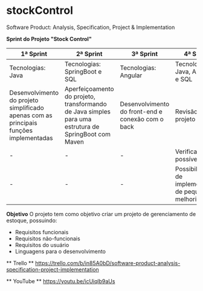 # stockControl
Software Product: Analysis, Specification, Project &amp; Implementation

**Sprint do Projeto "Stock Control"**

| 1ª Sprint |2ª Sprint | 3ª Sprint | 4ª Sprint |
|------|-----------|-------|--------|
| Tecnologias: Java  |Tecnologias: SpringBoot e SQL    |Tecnologias: Angular  |Tecnologias: Java, Angular e SQL |    | |
| Desenvolvimento do projeto simplificado apenas com as principais funções implementadas | Aperfeiçoamento do projeto, transformando de Java simples para uma estrutura de SpringBoot com Maven   | Desenvolvimento do front-end e conexão com o back    | Revisão do projeto |
| - | - | - | Verificação de possíveis bugs |
| - | - | - | Possibilidade de implementação de pequenas melhorias| 

**Objetivo**
O projeto tem como objetivo criar um projeto de gerenciamento de estoque, possuindo:
 - Requisitos funcionais
 - Requisitos não-funcionais
 - Requisitos do usuário
 - Linguagens para o desenvolvimento

** Trello **
https://trello.com/b/in85A0bD/software-product-analysis-specification-project-implementation

** YouTube **
https://youtu.be/icUiqlb9aUs
